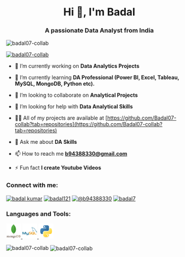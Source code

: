 <h1 align="center">Hi 👋, I'm Badal</h1>
<h3 align="center">A passionate Data Analyst from India</h3>

<p align="left"> <img src="https://komarev.com/ghpvc/?username=badal07-collab&label=Profile%20views&color=0e75b6&style=flat" alt="badal07-collab" /> </p>

<p align="left"> <a href="https://github.com/ryo-ma/github-profile-trophy"><img src="https://github-profile-trophy.vercel.app/?username=badal07-collab" alt="badal07-collab" /></a> </p>

- 🔭 I’m currently working on **Data Analytics Projects**

- 🌱 I’m currently learning **DA Professional (Power BI, Excel, Tableau, MySQL, MongoDB, Python etc).**

- 👯 I’m looking to collaborate on **Analytical Projects**

- 🤝 I’m looking for help with **Data Analytical Skills**

- 👨‍💻 All of my projects are available at [https://github.com/Badal07-collab?tab=repositories](https://github.com/Badal07-collab?tab=repositories)

- 💬 Ask me about **DA Skills**

- 📫 How to reach me **b94388330@gmail.com**

- ⚡ Fun fact **I create Youtube Videos**

<h3 align="left">Connect with me:</h3>
<p align="left">
<a href="https://linkedin.com/in/badal kumar" target="blank"><img align="center" src="https://raw.githubusercontent.com/rahuldkjain/github-profile-readme-generator/master/src/images/icons/Social/linked-in-alt.svg" alt="badal kumar" height="30" width="40" /></a>
<a href="https://kaggle.com/badal121" target="blank"><img align="center" src="https://raw.githubusercontent.com/rahuldkjain/github-profile-readme-generator/master/src/images/icons/Social/kaggle.svg" alt="badal121" height="30" width="40" /></a>
<a href="https://www.hackerrank.com/@b94388330" target="blank"><img align="center" src="https://raw.githubusercontent.com/rahuldkjain/github-profile-readme-generator/master/src/images/icons/Social/hackerrank.svg" alt="@b94388330" height="30" width="40" /></a>
<a href="https://www.leetcode.com/badal7" target="blank"><img align="center" src="https://raw.githubusercontent.com/rahuldkjain/github-profile-readme-generator/master/src/images/icons/Social/leet-code.svg" alt="badal7" height="30" width="40" /></a>
</p>

<h3 align="left">Languages and Tools:</h3>
<p align="left"> <a href="https://www.mongodb.com/" target="_blank" rel="noreferrer"> <img src="https://raw.githubusercontent.com/devicons/devicon/master/icons/mongodb/mongodb-original-wordmark.svg" alt="mongodb" width="40" height="40"/> </a> <a href="https://www.mysql.com/" target="_blank" rel="noreferrer"> <img src="https://raw.githubusercontent.com/devicons/devicon/master/icons/mysql/mysql-original-wordmark.svg" alt="mysql" width="40" height="40"/> </a> <a href="https://www.python.org" target="_blank" rel="noreferrer"> <img src="https://raw.githubusercontent.com/devicons/devicon/master/icons/python/python-original.svg" alt="python" width="40" height="40"/> </a> </p>

<p><img align="left" src="https://github-readme-stats.vercel.app/api/top-langs?username=badal07-collab&show_icons=true&locale=en&layout=compact" alt="badal07-collab" /></p>

<p>&nbsp;<img align="center" src="https://github-readme-stats.vercel.app/api?username=badal07-collab&show_icons=true&locale=en" alt="badal07-collab" /></p>
